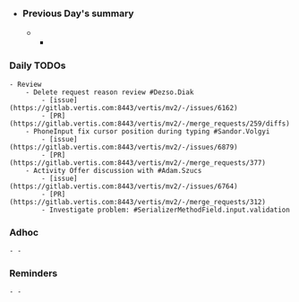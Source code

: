 - ### Previous Day's summary
	- -
### Daily TODOs
	- Review
		- Delete request reason review #Dezso.Diak
			- [issue](https://gitlab.vertis.com:8443/vertis/mv2/-/issues/6162)
			- [PR](https://gitlab.vertis.com:8443/vertis/mv2/-/merge_requests/259/diffs)
		- PhoneInput fix cursor position during typing #Sandor.Volgyi
			- [issue](https://gitlab.vertis.com:8443/vertis/mv2/-/issues/6879)
			- [PR](https://gitlab.vertis.com:8443/vertis/mv2/-/merge_requests/377)
		- Activity Offer discussion with #Adam.Szucs
			- [issue](https://gitlab.vertis.com:8443/vertis/mv2/-/issues/6764)
			- [PR](https://gitlab.vertis.com:8443/vertis/mv2/-/merge_requests/312)
			- Investigate problem: #SerializerMethodField.input.validation
### Adhoc
	- -
### Reminders
	- -